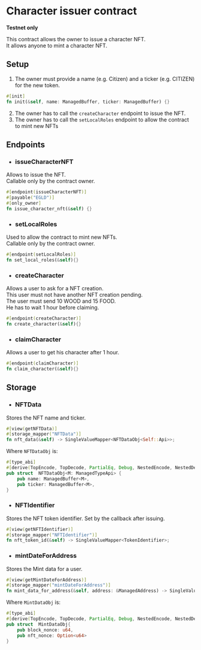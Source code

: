 # Character issuer contract
**Testnet only**  

This contract allows the owner to issue a character NFT.  
It allows anyone to mint a character NFT.

## Setup
1. The owner must provide a name (e.g. Citizen) and a ticker (e.g. CITIZEN) for the new token.
```Rust
#[init]
fn init(&self, name: ManagedBuffer, ticker: ManagedBuffer) {}
```
2. The owner has to call the `createCharacter` endpoint to issue the NFT.
3. The owner has to call the `setLocalRoles` endpoint to allow the contract to mint new NFTs

## Endpoints

- ### issueCharacterNFT  
Allows to issue the NFT.  
Callable only by the contract owner. 
```Rust
#[endpoint(issueCharacterNFT)]
#[payable("EGLD")]
#[only_owner]
fn issue_character_nft(&self) {}
```

- ### setLocalRoles  
Used to allow the contract to mint new NFTs.  
Callable only by the contract owner. 
```Rust
#[endpoint(setLocalRoles)]
fn set_local_roles(&self){}
```

- ### createCharacter  
Allows a user to ask for a NFT creation.  
This user must not have another NFT creation pending.  
The user must send 10 WOOD and 15 FOOD.  
He has to wait 1 hour before claiming.
```Rust
#[endpoint(createCharacter)]
fn create_character(&self){}
```

- ### claimCharacter  
Allows a user to get his character after 1 hour.
```Rust
#[endpoint(claimCharacter)]
fn claim_character(&self){}
```

## Storage

- ### NFTData
Stores the NFT name and ticker.
```Rust
#[view(getNFTData)]
#[storage_mapper("NFTData")]
fn nft_data(&self) -> SingleValueMapper<NFTDataObj<Self::Api>>;
```

Where `NFTDataObj` is:
```Rust
#[type_abi]
#[derive(TopEncode, TopDecode, PartialEq, Debug, NestedEncode, NestedDecode)]
pub struct  NFTDataObj<M: ManagedTypeApi> {
	pub name: ManagedBuffer<M>,
    pub ticker: ManagedBuffer<M>,
}
```

- ### NFTIdentifier
Stores the NFT token identifier. Set by the callback after issuing.
```Rust
#[view(getNFTIdentifier)]
#[storage_mapper("NFTIdentifier")]
fn nft_token_id(&self) -> SingleValueMapper<TokenIdentifier>;
```

- ### mintDateForAddress
Stores the Mint data for a user.
```Rust
#[view(getMintDateForAddress)]
#[storage_mapper("mintDateForAddress")]
fn mint_data_for_address(&self, address: &ManagedAddress) -> SingleValueMapper<MintDataObj>;
```

Where `MintDataObj` is:
```Rust
#[type_abi]
#[derive(TopEncode, TopDecode, PartialEq, Debug, NestedEncode, NestedDecode)]
pub struct  MintDataObj{
	pub block_nonce: u64,
    pub nft_nonce: Option<u64>
}
```
